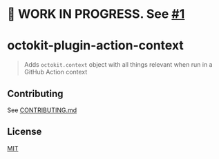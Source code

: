 # 🚧 WORK IN PROGRESS. See [#1](https://github.com/gr2m/octokit-plugin-action-context/pull/1)

# octokit-plugin-action-context

> Adds `octokit.context` object with all things relevant when run in a GitHub Action context

## Contributing

See [CONTRIBUTING.md](CONTRIBUTING.md)
  
## License

[MIT](LICENSE)
